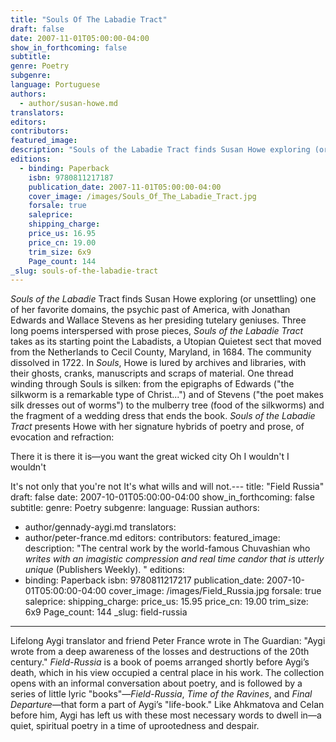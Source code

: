 ```yaml
---
title: "Souls Of The Labadie Tract"
draft: false
date: 2007-11-01T05:00:00-04:00
show_in_forthcoming: false
subtitle:
genre: Poetry
subgenre:
language: Portuguese
authors:
  - author/susan-howe.md
translators:
editors:
contributors:
featured_image:
description: "Souls of the Labadie Tract finds Susan Howe exploring (or unsettling) one of her favorite domains, the psychic past of America, with Jonathan Edwards and Wallace Stevens as her presiding tutelary geniuses. "
editions:
  - binding: Paperback
    isbn: 9780811217187
    publication_date: 2007-11-01T05:00:00-04:00
    cover_image: /images/Souls_Of_The_Labadie_Tract.jpg
    forsale: true
    saleprice:
    shipping_charge:
    price_us: 16.95
    price_cn: 19.00
    trim_size: 6x9
    Page_count: 144
_slug: souls-of-the-labadie-tract
---
```


_Souls of the Labadie_ Tract finds Susan Howe exploring (or unsettling) one of her favorite domains, the psychic past of America, with Jonathan Edwards and Wallace Stevens as her presiding tutelary geniuses. Three long poems interspersed with prose pieces, _Souls of the Labadie Tract_ takes as its starting point the Labadists, a Utopian Quietest sect that moved from the Netherlands to Cecil County, Maryland, in 1684. The community dissolved in 1722. In _Souls_, Howe is lured by archives and libraries, with their ghosts, cranks, manuscripts and scraps of material. One thread winding through Souls is silken: from the epigraphs of Edwards ("the silkworm is a remarkable type of Christ...") and of Stevens ("the poet makes silk dresses out of worms") to the mulberry tree (food of the silkworms) and the fragment of a wedding dress that ends the book. _Souls of the Labadie Tract_ presents Howe with her signature hybrids of poetry and prose, of evocation and refraction:

There it is there it is—you
want the great wicked city
Oh I wouldn't I wouldn't

It's not only that you're not
It's what wills and will not.---
title: "Field Russia"
draft: false
date: 2007-10-01T05:00:00-04:00
show_in_forthcoming: false
subtitle:
genre: Poetry
subgenre:
language: Russian
authors:
  - author/gennady-aygi.md
translators:
  - author/peter-france.md
editors:
contributors:
featured_image:
description: "The central work by the world-famous Chuvashian who _writes with an imagistic compression and real time candor that is utterly unique_ (Publishers Weekly). "
editions:
  - binding: Paperback
    isbn: 9780811217217
    publication_date: 2007-10-01T05:00:00-04:00
    cover_image: /images/Field_Russia.jpg
    forsale: true
    saleprice:
    shipping_charge:
    price_us: 15.95
    price_cn: 19.00
    trim_size: 6x9
    Page_count: 144
_slug: field-russia
---

Lifelong Aygi translator and friend Peter France wrote in The Guardian: "Aygi wrote from a deep awareness of the losses and destructions of the 20th century." _Field-Russia_ is a book of poems arranged shortly before Aygi’s death, which in his view occupied a central place in his work. The collection opens with an informal conversation about poetry, and is followed by a series of little lyric "books"—_Field-Russia_, _Time of the Ravines_, and _Final Departure_—that form a part of Aygi’s "life-book." Like Ahkmatova and Celan before him, Aygi has left us with these most necessary words to dwell in—a quiet, spiritual poetry in a time of uprootedness and despair.

